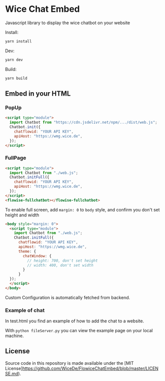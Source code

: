 <!-- markdownlint-disable MD030 -->

# Wice Chat Embed

Javascript library to display the wice chatbot on your website


Install:

```bash
yarn install
```

Dev:

```bash
yarn dev
```

Build:

```bash
yarn build
```

## Embed in your HTML

### PopUp

```html
<script type="module">
  import Chatbot from "https://cdn.jsdelivr.net/npm/.../dist/web.js";
  Chatbot.init({
    chatflowid: "YOUR API KEY",
    apiHost: "https://wmg.wice.de",
  });
</script>
```

### FullPage

```html
<script type="module">
  import Chatbot from "./web.js";
  Chatbot.initFull({
    chatflowid: "YOUR API KEY",
    apiHost: "https://wmg.wice.de",
  });
</script>
<flowise-fullchatbot></flowise-fullchatbot>
```

To enable full screen, add `margin: 0` to <code>body</code> style, and confirm you don't set height and width

```html
<body style="margin: 0">
  <script type="module">
    import Chatbot from "./web.js";
    Chatbot.initFull({
      chatflowid: "YOUR API KEY",
      apiHost: "https://wmg.wice.de",
      theme: {
        chatWindow: {
          // height: 700, don't set height
          // width: 400, don't set width
        }
      }
  });
  </script>
</body>
```
Custom Configuration is automatically fetched from backend.

### Example of chat

In test.html you find an example of how to add the chat to a website.

With `python fileServer.py` you can view the example page on your local machine.

## License

Source code in this repository is made available under the [MIT License]https://github.com/WiceDe/FlowiceChatEmbed/blob/master/LICENSE.md).
